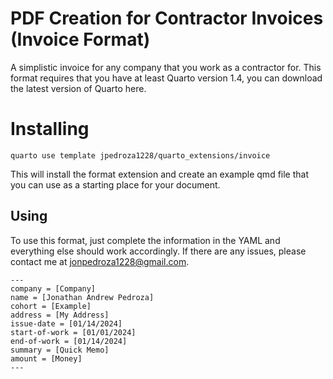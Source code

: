 # PDF Creation for Contractor Invoices (Invoice Format)

A simplistic invoice for any company that you work as a contractor for. This format requires that you have at least Quarto version 1.4, you can download the latest version of Quarto here.

# Installing

```{bash}
quarto use template jpedroza1228/quarto_extensions/invoice
```

This will install the format extension and create an example qmd file that you can use as a starting place for your document.

## Using

To use this format, just complete the information in the YAML and everything else should work accordingly. If there are any issues, please contact me at jonpedroza1228@gmail.com.

```{tex}
---
company = [Company] 
name = [Jonathan Andrew Pedroza]
cohort = [Example]
address = [My Address]
issue-date = [01/14/2024]
start-of-work = [01/01/2024]
end-of-work = [01/14/2024]
summary = [Quick Memo]
amount = [Money]
---
```

